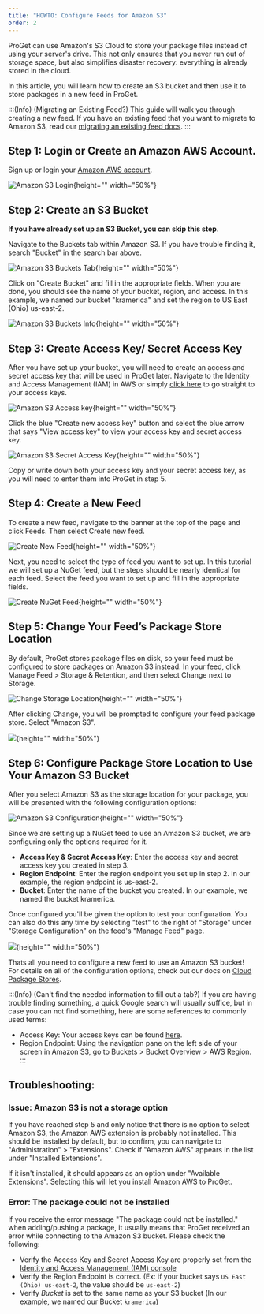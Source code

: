 ```yaml
---
title: "HOWTO: Configure Feeds for Amazon S3"
order: 2
---
```



ProGet can use Amazon's S3 Cloud to store your package files instead of using your server's drive. This not only ensures that you never run out of storage space, but also simplifies disaster recovery: everything is already stored in the cloud.

In this article, you will learn how to create an S3 bucket and then use it to store packages in a new feed in ProGet.

:::(Info) (Migrating an Existing Feed?)
This guide will walk you through creating a new feed. If you have an existing feed that you want to migrate to Amazon S3, read our [migrating an existing feed docs](/docs/proget/cloud-storage#migrating-an-existing-feed).
:::

## Step 1: Login or Create an Amazon AWS Account.
Sign up or login your [Amazon AWS account](https://aws.amazon.com/).

![Amazon S3 Login](/resources/docs/amazons3-signin.png){height="" width="50%"}

## Step 2: Create an S3 Bucket
**If you have already set up an S3 Bucket, you can skip this step**.

Navigate to the Buckets tab within Amazon S3. If you have trouble finding it, search "Bucket" in the search bar above.
	
![Amazon S3 Buckets Tab](/resources/docs/amazons3-bucketstab.png){height="" width="50%"}

Click on "Create Bucket" and fill in the appropriate fields. When you are done, you should see the name of your bucket, region, and access. In this example, we named our bucket "kramerica" and set the region to US East (Ohio) us-east-2.

![Amazon S3 Buckets Info](/resources/docs/amazons3-bucketsinfo.png){height="" width="50%"}

## Step 3: Create Access Key/ Secret Access Key
After you have set up your bucket, you will need to create an access and secret access key that will be used in ProGet later. Navigate to the Identity and Access Management (IAM) in AWS or simply [click here](https://console.aws.amazon.com/iam/home?#/security_credentials) to go straight to your access keys. 

![Amazon S3 Access key](/resources/docs/amazsons3-createaccesskey.png){height="" width="50%"}

Click the blue "Create new access key" button and select the blue arrow that says "View access key" to view your access key and secret access key.

![Amazon S3 Secret Access Key](/resources/docs/amazons3-secretaccesskey.jpg){height="" width="50%"}

Copy or write down both your access key and your secret access key, as you will need to enter them into ProGet in step 5.

## Step 4: Create a New Feed 
To create a new feed, navigate to the banner at the top of the page and click Feeds. Then select Create new feed.

![Create New Feed](/resources/docs/proget-feeds-createnewfeed.png){height="" width="50%"}
    
Next, you need to select the type of feed you want to set up. In this tutorial we will set up a NuGet feed, but the steps should be nearly identical for each feed. Select the feed you want to set up and fill in the appropriate fields.

![Create NuGet Feed](/resources/docs/proget-nuget-newfeed.png){height="" width="50%"}

## Step 5: Change Your Feed’s Package Store Location
By default, ProGet stores package files on disk, so your feed must be configured to store packages on Amazon S3 instead. In your feed, click Manage Feed > Storage & Retention, and then select Change next to Storage.

![Change Storage Location](/resources/docs/proget-nuget-changestorage.png){height="" width="50%"}
    
After clicking Change, you will be prompted to configure your feed package store. Select "Amazon S3".

![](/resources/docs/proget-cloudstorage-select-s3.png){height="" width="50%"}

## Step 6: Configure Package Store Location to Use Your Amazon S3 Bucket
After you select Amazon S3 as the storage location for your package, you will be presented with the following configuration options:

![Amazon S3 Configuration](/resources/docs/proget-feeds-configureamazons3.png){height="" width="50%"}

Since we are setting up a NuGet feed to use an Amazon S3 bucket, we are configuring only the options required for it.

* **Access Key & Secret Access Key**: Enter the access key and secret access key you created in step 3.
* **Region Endpoint**: Enter the region endpoint you set up in step 2. In our example, the region endpoint is us-east-2.
* **Bucket**: Enter the name of the bucket you created. In our example, we named the bucket kramerica.

Once configured you'll be given the option to test your configuration. You can also do this any time by selecting "test" to the right of "Storage" under "Storage Configuration" on the feed's "Manage Feed" page. 

![](/resources/docs/proget-cloudstorage-s3-test.png){height="" width="50%"}

Thats all you need to configure a new feed to use an Amazon S3 bucket! For details on all of the configuration options, check out our docs on [Cloud Package Stores](/docs/proget/cloud-storage).

:::(Info) (Can't find the needed information to fill out a tab?)
If you are having trouble finding something, a quick Google search will usually suffice, but in case you can not find something, here are some references to commonly used terms:

* Access Key: Your access keys can be found [here](https://console.aws.amazon.com/iam/home?#/security_credentials). 
* Region Endpoint: Using the navigation pane on the left side of your screen in Amazon S3, go to Buckets > Bucket Overview > AWS Region. 
:::

## Troubleshooting:

### Issue: Amazon S3 is not a storage option
If you have reached step 5 and only notice that there is no option to select Amazon S3, the Amazon AWS extension is probably not installed. This should be installed by default, but to confirm, you can navigate to "Administration" > "Extensions". Check if "Amazon AWS" appears in the list under "Installed Extensions".

If it isn't installed, it should appears as an option under "Available Extensions". Selecting this will let you install Amazon AWS to ProGet.

### Error: The package could not be installed
If you receive the error message "The package could not be installed." when adding/pushing a package, it usually means that ProGet received an error while connecting to the Amazon S3 bucket. Please check the following:

- Verify the Access Key and Secret Access Key are properly set from the [Identity and Access Management (IAM) console](https://console.aws.amazon.com/iam/home?#/security_credentials)
- Verify the Region Endpoint is correct. (Ex: if your bucket says `US East (Ohio) us-east-2`, the value should be `us-east-2`)
- Verify _Bucket_ is set to the same name as your S3 bucket (In our example, we named our Bucket `kramerica`)

